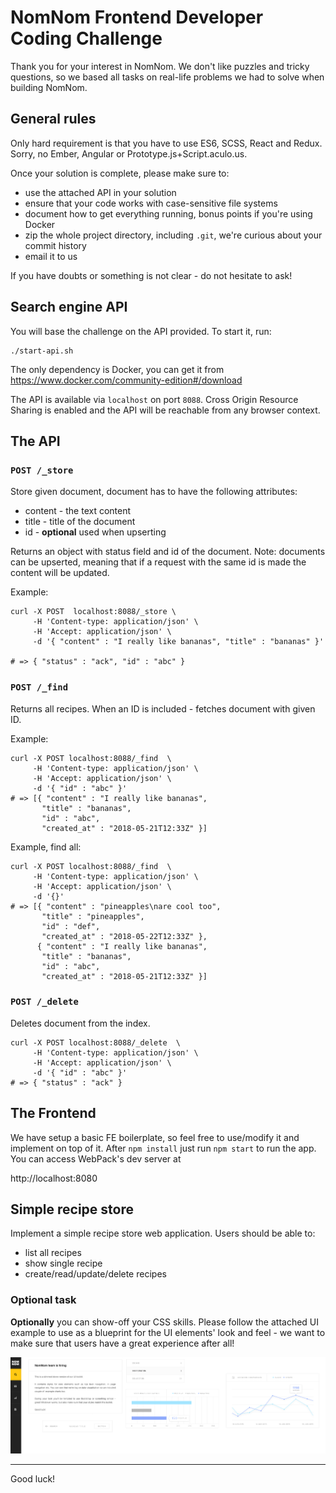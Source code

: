 # NomNom Frontend Developer Coding Challenge

Thank you for your interest in NomNom. We don't like puzzles and
tricky questions, so we based all tasks on real-life problems
we had to solve when building NomNom.

## General rules

Only hard requirement is that you have to use ES6, SCSS, React and Redux.
Sorry, no Ember, Angular or Prototype.js+Script.aculo.us.

Once your solution is complete, please make sure to:

- use the attached API in your solution
- ensure that your code works with case-sensitive file systems
- document how to get everything running, bonus points if you're using Docker
- zip the whole project directory, including `.git`, we're curious about your
  commit history
- email it to us

If you have doubts or something is not clear - do not hesitate to ask!


## Search engine API

You will base the challenge on the API provided. To start it, run:

```
./start-api.sh
```

The only dependency is Docker, you can get it from https://www.docker.com/community-edition#/download

The API is available via `localhost` on port `8088`. Cross Origin Resource Sharing is
enabled and the API will be reachable from any browser context.

## The API

### `POST /_store`

Store given document, document has to have the following attributes:

- content - the text content
- title - title of the document
- id - **optional** used when upserting

Returns an object with status field and id of the document. Note: documents can
be upserted, meaning that if a request with the same id is made the content will
be updated.

Example:

```
curl -X POST  localhost:8088/_store \
     -H 'Content-type: application/json' \
     -H 'Accept: application/json' \
     -d '{ "content" : "I really like bananas", "title" : "bananas" }'

# => { "status" : "ack", "id" : "abc" }
```

### `POST /_find`

Returns all recipes. When an ID is included - fetches document with given ID.

Example:

```
curl -X POST localhost:8088/_find  \
     -H 'Content-type: application/json' \
     -H 'Accept: application/json' \
     -d '{ "id" : "abc" }'
# => [{ "content" : "I really like bananas",
       "title" : "bananas",
       "id" : "abc",
       "created_at" : "2018-05-21T12:33Z" }]
```

Example, find all:

```
curl -X POST localhost:8088/_find  \
     -H 'Content-type: application/json' \
     -H 'Accept: application/json' \
     -d '{}'
# => [{ "content" : "pineapples\nare cool too",
       "title" : "pineapples",
       "id" : "def",
       "created_at" : "2018-05-22T12:33Z" },
      { "content" : "I really like bananas",
       "title" : "bananas",
       "id" : "abc",
       "created_at" : "2018-05-21T12:33Z" }]
```

### `POST /_delete`

Deletes document from the index.

```
curl -X POST localhost:8088/_delete  \
     -H 'Content-type: application/json' \
     -H 'Accept: application/json' \
     -d '{ "id" : "abc" }'
# => { "status" : "ack" }
```

## The Frontend

We have setup a basic FE boilerplate, so feel free to use/modify it and implement on top of it.
After `npm install` just run `npm start` to run the app. You can access WebPack's dev server at

http://localhost:8080

## Simple recipe store

Implement a simple recipe store web application. Users
should be able to:


- list all recipes
- show single recipe
- create/read/update/delete recipes

### Optional task

**Optionally** you can show-off your CSS skills.
Please follow the attached UI example to use as a blueprint for the UI elements'
look and feel - we want to make sure that users have a great experience after all!

![](./fw-challenge-ui-toolkit.png)

---

Good luck!
